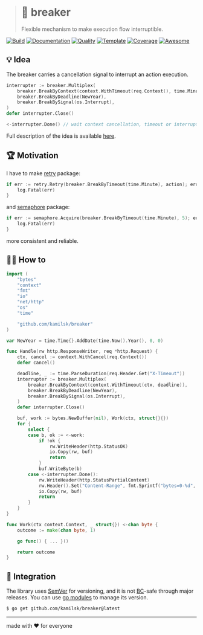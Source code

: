 > # 🚧 breaker
>
> Flexible mechanism to make execution flow interruptible.

[![Build][build.icon]][build.page]
[![Documentation][docs.icon]][docs.page]
[![Quality][quality.icon]][quality.page]
[![Template][template.icon]][template.page]
[![Coverage][coverage.icon]][coverage.page]
[![Awesome][awesome.icon]][awesome.page]

## 💡 Idea

The breaker carries a cancellation signal to interrupt an action execution.

```go
interrupter := breaker.Multiplex(
	breaker.BreakByContext(context.WithTimeout(req.Context(), time.Minute)),
	breaker.BreakByDeadline(NewYear),
	breaker.BreakBySignal(os.Interrupt),
)
defer interrupter.Close()

<-interrupter.Done() // wait context cancellation, timeout or interrupt signal
```

Full description of the idea is available [here][design.page].

## 🏆 Motivation

I have to make [retry][] package:

```go
if err := retry.Retry(breaker.BreakByTimeout(time.Minute), action); err != nil {
	log.Fatal(err)
}
```

and [semaphore][] package:

```go
if err := semaphore.Acquire(breaker.BreakByTimeout(time.Minute), 5); err != nil {
	log.Fatal(err)
}
```

more consistent and reliable.

## 🤼‍♂️ How to

```go
import (
	"bytes"
	"context"
	"fmt"
	"io"
	"net/http"
	"os"
	"time"

	"github.com/kamilsk/breaker"
)

var NewYear = time.Time{}.AddDate(time.Now().Year(), 0, 0)

func Handle(rw http.ResponseWriter, req *http.Request) {
	ctx, cancel := context.WithCancel(req.Context())
	defer cancel()

	deadline, _ := time.ParseDuration(req.Header.Get("X-Timeout"))
	interrupter := breaker.Multiplex(
		breaker.BreakByContext(context.WithTimeout(ctx, deadline)),
		breaker.BreakByDeadline(NewYear),
		breaker.BreakBySignal(os.Interrupt),
	)
	defer interrupter.Close()

	buf, work := bytes.NewBuffer(nil), Work(ctx, struct{}{})
	for {
		select {
		case b, ok := <-work:
			if !ok {
				rw.WriteHeader(http.StatusOK)
				io.Copy(rw, buf)
				return
			}
			buf.WriteByte(b)
		case <-interrupter.Done():
			rw.WriteHeader(http.StatusPartialContent)
			rw.Header().Set("Content-Range", fmt.Sprintf("bytes=0-%d", buf.Len()))
			io.Copy(rw, buf)
			return
		}
	}
}

func Work(ctx context.Context, _ struct{}) <-chan byte {
	outcome := make(chan byte, 1)

	go func() { ... }()

	return outcome
}
```

## 🧩 Integration

The library uses [SemVer](https://semver.org) for versioning, and it is not
[BC](https://en.wikipedia.org/wiki/Backward_compatibility)-safe through major releases.
You can use [go modules](https://github.com/golang/go/wiki/Modules) to manage its version.

```bash
$ go get github.com/kamilsk/breaker@latest
```

---

made with ❤️ for everyone

[awesome.icon]:     https://cdn.rawgit.com/sindresorhus/awesome/d7305f38d29fed78fa85652e3a63e154dd8e8829/media/badge.svg
[awesome.page]:     https://github.com/avelino/awesome-go#goroutines
[build.icon]:       https://travis-ci.org/kamilsk/breaker.svg?branch=master
[build.page]:       https://travis-ci.org/kamilsk/breaker
[coverage.icon]:    https://api.codeclimate.com/v1/badges/1d703de640b4c6cfcd6f/test_coverage
[coverage.page]:    https://codeclimate.com/github/kamilsk/breaker/test_coverage
[design.page]:      https://www.notion.so/octolab/breaker-77116e98fda74c28bd64e42bd440bbf3?r=0b753cbf767346f5a6fd51194829a2f3
[docs.page]:        https://pkg.go.dev/github.com/kamilsk/breaker
[docs.icon]:        https://img.shields.io/badge/docs-pkg.go.dev-blue
[promo.page]:       https://github.com/kamilsk/breaker
[quality.icon]:     https://goreportcard.com/badge/github.com/kamilsk/breaker
[quality.page]:     https://goreportcard.com/report/github.com/kamilsk/breaker
[template.page]:    https://github.com/octomation/go-module
[template.icon]:    https://img.shields.io/badge/template-go--module-blue

[retry]:            https://github.com/kamilsk/retry
[semaphore]:        https://github.com/kamilsk/semaphore

[tmp.docs]:         https://nicedoc.io/kamilsk/breaker?theme=dark
[tmp.history]:      https://github.githistory.xyz/kamilsk/breaker/blob/master/README.md
